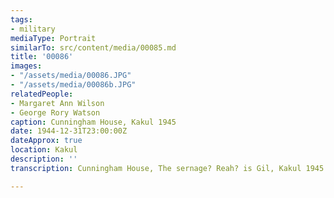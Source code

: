 ```yaml
---
tags:
- military
mediaType: Portrait
similarTo: src/content/media/00085.md
title: '00086'
images:
- "/assets/media/00086.JPG"
- "/assets/media/00086b.JPG"
relatedPeople:
- Margaret Ann Wilson
- George Rory Watson
caption: Cunningham House, Kakul 1945
date: 1944-12-31T23:00:00Z
dateApprox: true
location: Kakul
description: ''
transcription: Cunningham House, The sernage? Reah? is Gil, Kakul 1945

---
```

